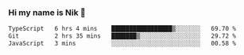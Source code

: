 ### Hi my name is Nik 👋

<!--
**NikDoe/NikDoe** is a ✨ _special_ ✨ repository because its `README.md` (this file) appears on your GitHub profile.

Here are some ideas to get you started:

- 🔭 I’m currently working on ...
- 🌱 I’m currently learning ...
- 👯 I’m looking to collaborate on ...
- 🤔 I’m looking for help with ...
- 💬 Ask me about ...
- 📫 How to reach me: ...
- 😄 Pronouns: ...
- ⚡ Fun fact: ...
-->

<!--START_SECTION:waka-->

```txt
TypeScript   6 hrs 4 mins    █████████████████▒░░░░░░░   69.70 %
Git          2 hrs 35 mins   ███████▒░░░░░░░░░░░░░░░░░   29.72 %
JavaScript   3 mins          ░░░░░░░░░░░░░░░░░░░░░░░░░   00.58 %
```

<!--END_SECTION:waka-->
